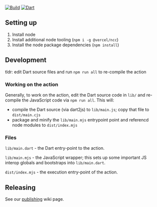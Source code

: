 [![Build](https://github.com/dart-lang/setup-dart/actions/workflows/build.yml/badge.svg)](https://github.com/dart-lang/setup-dart/actions/workflows/build.yml)
[![Dart](https://github.com/dart-lang/setup-dart/actions/workflows/dart.yml/badge.svg)](https://github.com/dart-lang/setup-dart/actions/workflows/dart.yml)

## Setting up

1. Install node
1. Install additional node tooling (`npm i -g @vercel/ncc`)
1. Install the node package dependencies (`npm install`)

## Development

tldr: edit Dart source files and run `npm run all` to re-compile the action

### Working on the action

Generally, to work on the action, edit the Dart source code in `lib/` and
re-compile the JavaScript code via `npm run all`. This will:

- compile the Dart source (via dart2js) to `lib/main.js`; copy that file to
  `dist/main.cjs`
- package and minify the `lib/main.mjs` entrypoint point and referencd node
  modules to `dist/index.mjs`

### Files

`lib/main.dart` - the Dart entry-point to the action.

`lib/main.mjs` - the JavaScript wrapper; this sets up some important JS interop
globals and bootstraps into `lib/main.dart`. 

`dist/index.mjs` - the execution entry-point of the action.

## Releasing

See our
[publishing](https://github.com/dart-lang/setup-dart/wiki/Publishing-procedure)
wiki page.
